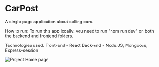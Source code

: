 # CarPost
A single page application about selling cars.

How to run:
To run this app locally, you need to run "npm run dev" on both the backend and frontend folders.

Technologies used:
Front-end - React
Back-end - Node.JS, Mongoose, Express-session

![Project Home page](https://i.imgur.com/MzUoBmY.png)
